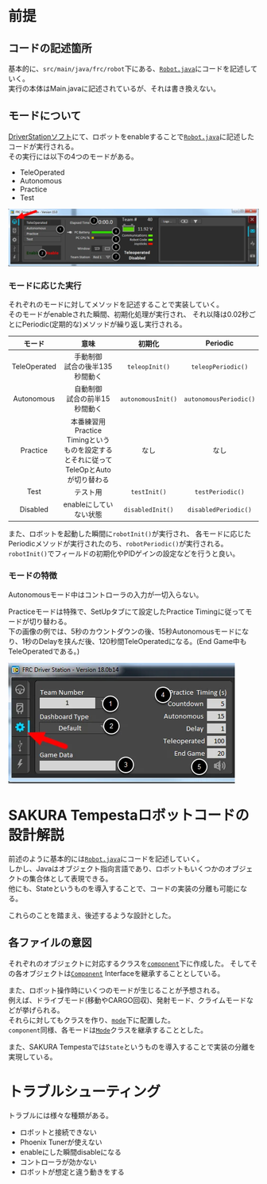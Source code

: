 # 前提
## コードの記述箇所
基本的に、`src/main/java/frc/robot`下にある、[`Robot.java`](./src/main/java/frc/robot/Robot.java)にコードを記述していく。  
実行の本体はMain.javaに記述されているが、それは書き換えない。

## モードについて
[DriverStationソフト](https://docs.wpilib.org/en/stable/docs/software/driverstation/index.html)にて、ロボットをenableすることで[`Robot.java`](./src/main/java/frc/robot/Robot.java)に記述したコードが実行される。  
その実行には以下の4つのモードがある。
- TeleOperated
- Autonomous
- Practice
- Test

![](./readmesrc/ds-operation-tab.webp)

### モードに応じた実行
それぞれのモードに対してメソッドを記述することで実装していく。  
そのモードがenableされた瞬間、初期化処理が実行され、
それ以降は0.02秒ごとにPeriodic(定期的な)メソッドが繰り返し実行される。

| モード | 意味 | 初期化 | Periodic |
| :--: | :--: | :--: | :--: |
|TeleOperated|手動制御<br>試合の後半135秒間動く|`teleopInit()`|`teleopPeriodic()`|
|Autonomous|自動制御<br>試合の前半15秒間動く|`autonomousInit()`|`autonomousPeriodic()`|
|Practice|本番練習用<br>Practice Timingというものを設定するとそれに従ってTeleOpとAutoが切り替わる|なし|なし|
|Test|テスト用|`testInit()`|`testPeriodic()`|
|Disabled|enableにしていない状態|`disabledInit()`|`disabledPeriodic()`|

また、ロボットを起動した瞬間に`robotInit()`が実行され、
各モードに応じたPeriodicメソッドが実行されたのち、`robotPeriodic()`が実行される。  
`robotInit()`でフィールドの初期化やPIDゲインの設定などを行うと良い。

### モードの特徴
Autonomousモード中はコントローラの入力が一切入らない。

Practiceモードは特殊で、SetUpタブにて設定したPractice Timingに従ってモードが切り替わる。  
下の画像の例では、5秒のカウントダウンの後、15秒Autonomousモードになり、1秒のDelayを挟んだ後、120秒間TeleOperatedになる。(End Game中もTeleOperatedである。)

![](./readmesrc/ds-setup-tab.webp)

# SAKURA Tempestaロボットコードの設計解説
前述のように基本的には[`Robot.java`](./src/main/java/frc/robot/Robot.java)にコードを記述していく。  
しかし、Javaはオブジェクト指向言語であり、ロボットもいくつかのオブジェクトの集合体として表現できる。  
他にも、Stateというものを導入することで、コードの実装の分離も可能になる。

これらのことを踏まえ、後述するような設計とした。



## 各ファイルの意図
それぞれのオブジェクトに対応するクラスを[`component`](./src/main/java/frc/robot/component/)下に作成した。
そしてその各オブジェクトは[`Component`](./src/main/java/frc/robot/component/Component.java) Interfaceを継承することとしている。

また、ロボット操作時にいくつのモードが生じることが予想される。  
例えば、ドライブモード(移動やCARGO回収)、発射モード、クライムモードなどが挙げられる。  
それらに対してもクラスを作り、[`mode`](./src/main/java/frc/robot/mode/)下に配置した。  
`component`同様、各モードは[`Mode`](./src/main/java/frc/robot/mode/Mode.java)クラスを継承することとした。

また、SAKURA Tempestaでは`State`というものを導入することで実装の分離を実現している。

# トラブルシューティング
トラブルには様々な種類がある。
- ロボットと接続できない
- Phoenix Tunerが使えない
- enableにした瞬間disableになる
- コントローラが効かない
- ロボットが想定と違う動きをする

